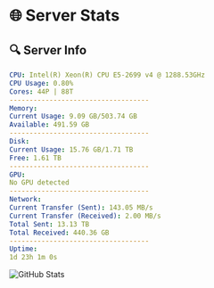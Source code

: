 # 🌐 Server Stats
## 🔍 Server Info
```yaml
CPU: Intel(R) Xeon(R) CPU E5-2699 v4 @ 1288.53GHz
CPU Usage: 0.80%
Cores: 44P | 88T
-----------------------------------
Memory:
Current Usage: 9.09 GB/503.74 GB
Available: 491.59 GB
-----------------------------------
Disk:
Current Usage: 15.76 GB/1.71 TB
Free: 1.61 TB
-----------------------------------
GPU:
No GPU detected
-----------------------------------
Network:
Current Transfer (Sent): 143.05 MB/s
Current Transfer (Received): 2.00 MB/s
Total Sent: 13.13 TB
Total Received: 440.36 GB
-----------------------------------
Uptime:
1d 23h 1m 0s
```
![GitHub Stats](https://img.shields.io/badge/Updated-2025-02-09_21:44:18-blue)